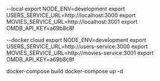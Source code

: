 --local
export NODE_ENV=development
export USERS_SERVICE_URL=http://localhost:3000
export MOVIES_SERVICE_URL=http://localhost:3001
export OMDB_API_KEY=a69b8c8f

--docker cloud
export NODE_ENV=development
export USERS_SERVICE_URL=http://users-service:3000
export MOVIES_SERVICE_URL=http://movies-service:3001
export OMDB_API_KEY=a69b8c8f

docker-compose build
docker-compose up -d
